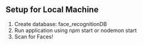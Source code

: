 ## Setup for Local Machine
1. Create database: face_recognitionDB
2. Run application using npm start or nodemon start
3. Scan for Faces! 
